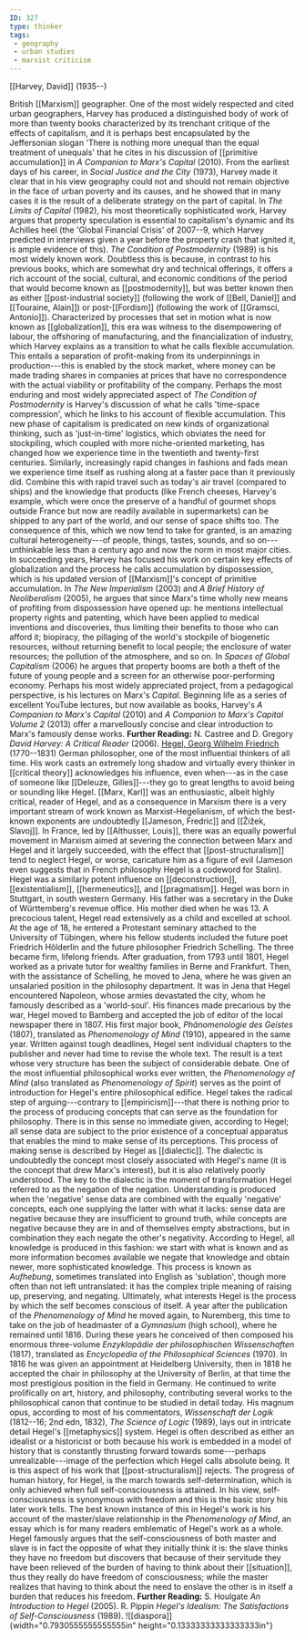 ```yaml
---
ID: 327
type: thinker
tags: 
 - geography
 - urban studies
 - marxist criticism
---
```


[[Harvey, David]]
 (1935--)


British [[Marxism]]
geographer. One of the most widely respected and cited urban
geographers, Harvey has produced a distinguished body of work of more
than twenty books characterized by its trenchant critique of the effects
of capitalism, and it is perhaps best encapsulated by the Jeffersonian
slogan 'There is nothing more unequal than the equal treatment of
unequals' that he cites in his discussion of [[primitive accumulation]] in *A Companion
to Marx's Capital* (2010). From the earliest days of his career, in
*Social Justice and the City* (1973), Harvey made it clear that in his
view geography could not and should not remain objective in the face of
urban poverty and its causes, and he showed that in many cases it is the
result of a deliberate strategy on the part of capital. In *The Limits
of Capital* (1982), his most theoretically sophisticated work, Harvey
argues that property speculation is essential to capitalism's dynamic
and its Achilles heel (the 'Global Financial Crisis' of 2007--9, which
Harvey predicted in interviews given a year before the property crash
that ignited it, is ample evidence of this).
*The Condition of Postmodernity* (1989) is his most widely known work.
Doubtless this is because, in contrast to his previous books, which are
somewhat dry and technical offerings, it offers a rich account of the
social, cultural, and economic conditions of the period that would
become known as
[[postmodernity]], but was
better known then as either
[[post-industrial society]]
(following the work of [[Bell, Daniel]] and [[Touraine, Alain]]) or
post-[[Fordism]] (following
the work of [[Gramsci, Antonio]]). Characterized by
processes that set in motion what is now known as
[[globalization]], this era
was witness to the disempowering of labour, the offshoring of
manufacturing, and the financialization of industry, which Harvey
explains as a transition to what he calls flexible accumulation. This
entails a separation of profit-making from its underpinnings in
production---this is enabled by the stock market, where money can be
made trading shares in companies at prices that have no correspondence
with the actual viability or profitability of the company.
Perhaps the most enduring and most widely appreciated aspect of *The Condition of Postmodernity* is Harvey's discussion of what he calls
'time-space compression', which he links to his account of flexible
accumulation. This new phase of capitalism is predicated on new kinds of
organizational thinking, such as 'just-in-time' logistics, which
obviates the need for stockpiling, which coupled with more
niche-oriented marketing, has changed how we experience time in the
twentieth and twenty-first centuries. Similarly, increasingly rapid
changes in fashions and fads mean we experience time itself as rushing
along at a faster pace than it previously did. Combine this with rapid
travel such as today's air travel (compared to ships) and the knowledge
that products (like French cheeses, Harvey's example, which were once
the preserve of a handful of gourmet shops outside France but now are
readily available in supermarkets) can be shipped to any part of the
world, and our sense of space shifts too. The consequence of this, which
we now tend to take for granted, is an amazing cultural
heterogeneity---of people, things, tastes, sounds, and so
on---unthinkable less than a century ago and now the norm in most major
cities.
In succeeding years, Harvey has focused his work on certain key effects
of globalization and the process he calls accumulation by dispossession,
which is his updated version of
[[Marxism]]'s concept of
primitive accumulation. In *The New Imperialism* (2003) and *A Brief
History of Neoliberalism* (2005), he argues that since Marx's time
wholly new means of profiting from dispossession have opened up: he
mentions intellectual property rights and patenting, which have been
applied to medical inventions and discoveries, thus limiting their
benefits to those who can afford it; biopiracy, the pillaging of the
world's stockpile of biogenetic resources, without returning benefit to
local people; the enclosure of water resources; the pollution of the
atmosphere, and so on. In *Spaces of Global Capitalism* (2006) he argues
that property booms are both a theft of the future of young people and a
screen for an otherwise poor-performing economy.
Perhaps his most widely appreciated project, from a pedagogical
perspective, is his lectures on Marx's *Capital*. Beginning life as a
series of excellent YouTube lectures, but now available as books,
Harvey's *A Companion to Marx's Capital* (2010) and *A Companion to
Marx's Capital Volume 2* (2013) offer a marvellously concise and clear
introduction to Marx's famously dense works.
**Further Reading:** N. Castree and D. Gregory *David Harvey: A Critical
Reader* (2006).
[Hegel, Georg Wilhelm
Friedrich](#X7985e7e4c51bc66eac05dcfd91c781a1f5be3f7) (1770--1831)
German philosopher, one of the most influential thinkers of all time.
His work casts an extremely long shadow and virtually every thinker in
[[critical theory]]
acknowledges his influence, even when---as in the case of someone like
[[Deleuze, Gilles]]---they go
to great lengths to avoid being or sounding like Hegel. [[Marx, Karl]] was an enthusiastic,
albeit highly critical, reader of Hegel, and as a consequence in Marxism
there is a very important stream of work known as Marxist-Hegelianism,
of which the best-known exponents are undoubtedly [[Jameson, Fredric]] and [[Žižek, Slavoj]]. In France, led by
[[Althusser, Louis]], there
was an equally powerful movement in Marxism aimed at severing the
connection between Marx and Hegel and it largely succeeded, with the
effect that
[[post-structuralism]] tend
to neglect Hegel, or worse, caricature him as a figure of evil (Jameson
even suggests that in French philosophy Hegel is a codeword for Stalin).
Hegel was a similarly potent influence on
[[deconstruction]],
[[existentialism]],
[[hermeneutics]], and
[[pragmatism]].
Hegel was born in Stuttgart, in south western Germany. His father was a
secretary in the Duke of Württemberg's revenue office. His mother died
when he was 13. A precocious talent, Hegel read extensively as a child
and excelled at school. At the age of 18, he entered a Protestant
seminary attached to the University of Tübingen, where his fellow
students included the future poet Friedrich Hölderlin and the future
philosopher Friedrich Schelling. The three became firm, lifelong
friends. After graduation, from 1793 until 1801, Hegel worked as a
private tutor for wealthy families in Berne and Frankfurt. Then, with
the assistance of Schelling, he moved to Jena, where he was given an
unsalaried position in the philosophy department. It was in Jena that
Hegel encountered Napoleon, whose armies devastated the city, whom he
famously described as a 'world-soul'.
His finances made precarious by the war, Hegel moved to Bamberg and
accepted the job of editor of the local newspaper there in 1807. His
first major book, *Phänomenologie des Geistes* (1807), translated as
*Phenomenology of Mind* (1910), appeared in the same year. Written
against tough deadlines, Hegel sent individual chapters to the publisher
and never had time to revise the whole text. The result is a text whose
very structure has been the subject of considerable debate. One of the
most influential philosophical works ever written, the *Phenomenology of
Mind* (also translated as *Phenomenology of Spirit*) serves as the point
of introduction for Hegel's entire philosophical edifice. Hegel takes
the radical step of arguing---contrary to
[[empiricism]]---that there
is nothing prior to the process of producing concepts that can serve as
the foundation for philosophy. There is in this sense no immediate
given, according to Hegel; all sense data are subject to the prior
existence of a conceptual apparatus that enables the mind to make sense
of its perceptions. This process of making sense is described by Hegel
as [[dialectic]].
The dialectic is undoubtedly the concept most closely associated with
Hegel's name (it is the concept that drew Marx's interest), but it is
also relatively poorly understood. The key to the dialectic is the
moment of transformation Hegel referred to as the negation of the
negation. Understanding is produced when the 'negative' sense data are
combined with the equally 'negative' concepts, each one supplying the
latter with what it lacks: sense data are negative because they are
insufficient to ground truth, while concepts are negative because they
are in and of themselves empty abstractions, but in combination they
each negate the other's negativity. According to Hegel, all knowledge is
produced in this fashion: we start with what is known and as more
information becomes available we negate that knowledge and obtain newer,
more sophisticated knowledge. This process is known as *Aufhebung*,
sometimes translated into English as 'sublation', though more often than
not left untranslated: it has the complex triple meaning of raising up,
preserving, and negating. Ultimately, what interests Hegel is the
process by which the self becomes conscious of itself.
A year after the publication of the *Phenomenology of Mind* he moved
again, to Nuremberg, this time to take on the job of headmaster of a
*Gymnasium* (high school), where he remained until 1816. During these
years he conceived of then composed his enormous three-volume
*Enzyklopädie der philosophischen Wissenschaften* (1817), translated as
*Encyclopedia of the Philosophical Sciences* (1970). In 1816 he was
given an appointment at Heidelberg University, then in 1818 he accepted
the chair in philosophy at the University of Berlin, at that time the
most prestigious position in the field in Germany. He continued to write
prolifically on art, history, and philosophy, contributing several works
to the philosophical canon that continue to be studied in detail today.
His magnum opus, according to most of his commentators, *Wissenschaft der Logik* (1812--16; 2nd edn, 1832), *The Science of Logic* (1989),
lays out in intricate detail Hegel's
[[metaphysics]] system.
Hegel is often described as either an idealist or a historicist or both
because his work is embedded in a model of history that is constantly
thrusting forward towards some---perhaps unrealizable---image of the
perfection which Hegel calls absolute being. It is this aspect of his
work that
[[post-structuralism]]
rejects. The progress of human history, for Hegel, is the march towards
self-determination, which is only achieved when full self-consciousness
is attained. In his view, self-consciousness is synonymous with freedom
and this is the basic story his later work tells. The best known
instance of this in Hegel's work is his account of the master/slave
relationship in the *Phenomenology of Mind*, an essay which is for many
readers emblematic of Hegel's work as a whole. Hegel famously argues
that the self-consciousness of both master and slave is in fact the
opposite of what they initially think it is: the slave thinks they have
no freedom but discovers that because of their servitude they have been
relieved of the burden of having to think about their
[[situation]], thus they
really do have freedom of consciousness; while the master realizes that
having to think about the need to enslave the other is in itself a
burden that reduces his freedom.
**Further Reading:** S. Houlgate *An Introduction to Hegel* (2005).
R. Pippin *Hegel's Idealism: The Satisfactions of Self-Consciousness*
(1989).
![[diaspora]]{width="0.7930555555555555in"
height="0.13333333333333333in"}
